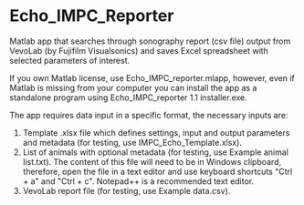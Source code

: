 # Echo_IMPC_Reporter
Matlab app that searches through sonography report (csv file) output from VevoLab (by Fujifilm Visualsonics) and saves Excel spreadsheet with selected parameters of interest.

If you own Matlab license, use Echo_IMPC_reporter.mlapp, however, even if Matlab is missing from your computer you can install the app as a standalone program using Echo_IMPC_reporter 1.1 installer.exe.

The app requires data input in a specific format, the necessary inputs are:
 1) Template .xlsx file which defines settings, input and output parameters and metadata (for testing, use IMPC_Echo_Template.xlsx).
 2) List of animals with optional metadata (for testing, use Example animal list.txt). The content of this file will need to be in Windows clipboard, therefore, open the file in a text editor and use keyboard shortcuts "Ctrl + a" and "Ctrl + c". Notepad++ is a recommended text editor.
 3) VevoLab report file (for testing, use Example data.csv).
